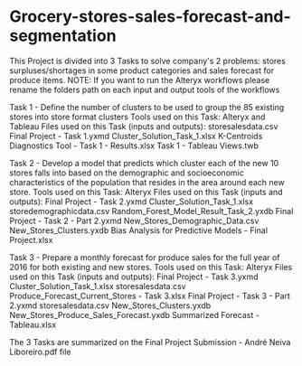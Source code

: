 # Grocery-stores-sales-forecast-and-segmentation
This Project is divided into 3 Tasks to solve company's 2 problems: stores surpluses/shortages in some product categories and sales forecast for produce items.
NOTE: If you want to run the Alteryx workflows please rename the folders path on each input and output tools of the workflows

Task 1 - Define the number of clusters to be used to group the 85 existing stores into store format clusters
  Tools used on this Task: Alteryx and Tableau
  Files used on this Task (inputs and outputs): 
    storesalesdata.csv
    Final Project - Task 1.yxmd
    Cluster_Solution_Task_1.xlsx
    K-Centroids Diagnostics Tool - Task 1 - Results.xlsx
    Task 1 - Tableau Views.twb
    
   
Task 2 - Develop a model that predicts which cluster each of the new 10 stores falls into based on the demographic and socioeconomic characteristics of the population that resides in the area around each new store.
  Tools used on this Task: Alteryx
  Files used on this Task (inputs and outputs):
    Final Project - Task 2.yxmd
    Cluster_Solution_Task_1.xlsx
    storedemographicdata.csv
    Random_Forest_Model_Result_Task_2.yxdb
    Final Project - Task 2 - Part 2.yxmd
    New_Stores_Demographic_Data.csv
    New_Stores_Clusters.yxdb
    Bias Analysis for Predictive Models - Final Project.xlsx

Task 3 - Prepare a monthly forecast for produce sales for the full year of 2016 for both existing and new stores.
  Tools used on this Task: Alteryx
  Files used on this Task (inputs and outputs):
    Final Project - Task 3.yxmd
    Cluster_Solution_Task_1.xlsx
    storesalesdata.csv
    Produce_Forecast_Current_Stores - Task 3.xlsx
    Final Project - Task 3 - Part 2.yxmd
    storesalesdata.csv
    New_Stores_Clusters.yxdb
    New_Stores_Produce_Sales_Forecast.yxdb
    Summarized Forecast - Tableau.xlsx

The 3 Tasks are summarized on the Final Project Submission - André Neiva Liboreiro.pdf file
